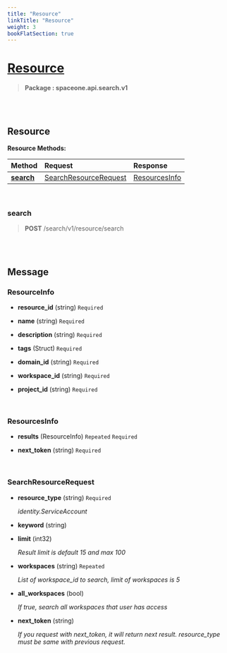 ```yaml
---
title: "Resource"
linkTitle: "Resource"
weight: 3
bookFlatSection: true
---
```

# [Resource](#Resource)



>  **Package : spaceone.api.search.v1**

<br>
<br>

## Resource





**Resource Methods:**


| Method | Request | Response |
| :----- | :-------- | :-------- |
| [**search**](./Resource#search) | [SearchResourceRequest](Resource#searchresourcerequest) | [ResourcesInfo](Resource#resourcesinfo) |



    
<br>

### search





> **POST** /search/v1/resource/search
>






    


<br>
<br>

## Message



### ResourceInfo
* **resource_id** (string)   `Required` 

    
* **name** (string)   `Required` 

    
* **description** (string)   `Required` 

    
* **tags** (Struct)   `Required` 

    
* **domain_id** (string)   `Required` 

    
* **workspace_id** (string)   `Required` 

    
* **project_id** (string)   `Required` 

    <br>

### ResourcesInfo
* **results** (ResourceInfo)  `Repeated`    `Required` 

    
* **next_token** (string)   `Required` 

    <br>

### SearchResourceRequest
* **resource_type** (string)   `Required` 

  *identity.ServiceAccount*

    
* **keyword** (string)  

    
* **limit** (int32)  

  *Result limit is default 15 and max 100*

    
* **workspaces** (string)  `Repeated`   

  *List of workspace_id to search, limit of workspaces is 5*

    
* **all_workspaces** (bool)  

  *If true, search all workspaces that user has access*

    
* **next_token** (string)  

  *If you request with next_token, it will return next result.
resource_type must be same with previous request.*

    <br>
